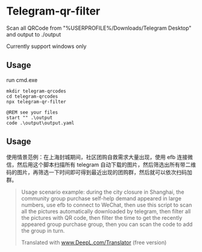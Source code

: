 # Telegram-qr-filter

Scan all QRCode from "%USERPROFILE%/Downloads/Telegram Desktop" and output to ./output

Currently support windows only

## Usage

run cmd.exe

```batch
mkdir telegram-qrcodes
cd telegram-qrcodes
npx telegram-qr-filter

@REM see your files
start "" .\output
code .\output\output.yaml
```

## Usage

使用情景范例：在上海封城期间，社区团购自救需求大量出现，使用 efb 连接微信，然后用这个脚本扫描所有 telegram 自动下载的图片，然后筛选出所有带二维码的图片，再筛选一下时间即可得到最近出现的团购群，然后就可以依次扫码加群。

> Usage scenario example: during the city closure in Shanghai, the community group purchase self-help demand appeared in large numbers, use efb to connect to WeChat, then use this script to scan all the pictures automatically downloaded by telegram, then filter all the pictures with QR code, then filter the time to get the recently appeared group purchase group, then you can scan the code to add the group in turn.
>
> Translated with www.DeepL.com/Translator (free version)
